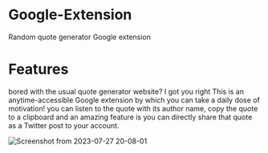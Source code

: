 # Google-Extension
Random quote generator Google extension

# Features
bored with the usual quote generator website? I got you right
This is an anytime-accessible Google extension by which you can take a daily dose of motivation!
you can listen to the quote with its author name, copy the quote to a clipboard and an amazing feature is you can directly share that quote as a Twitter
post to your account.

![Screenshot from 2023-07-27 20-08-01](https://github.com/MansiJayswal/google-extension/assets/133105782/239cd9dc-e1e0-4bd9-a327-8a60a4db163e)
